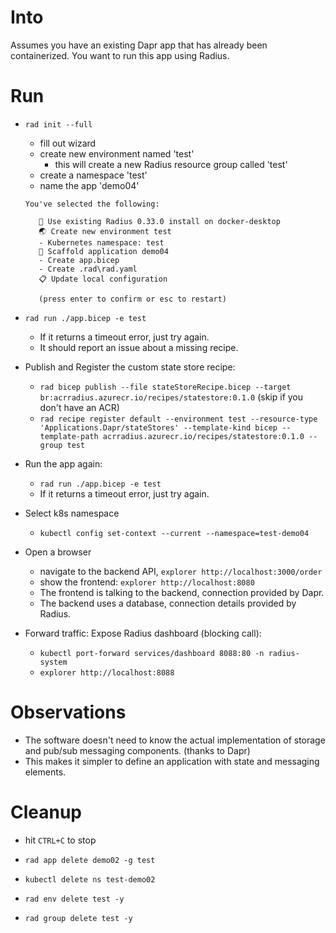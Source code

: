 # Into
Assumes you have an existing Dapr app that has already been containerized. 
You want to run this app using Radius.

# Run

- `rad init --full`
    - fill out wizard
    - create new environment named 'test'
      - this will create a new Radius resource group called 'test'
    - create a namespace 'test'
    - name the app 'demo04'

     ```
     You've selected the following:

        🔧 Use existing Radius 0.33.0 install on docker-desktop
        🌏 Create new environment test
        - Kubernetes namespace: test
        🚧 Scaffold application demo04
        - Create app.bicep
        - Create .rad\rad.yaml
        📋 Update local configuration

        (press enter to confirm or esc to restart)
     ```

- `rad run ./app.bicep -e test`
  - If it returns a timeout error, just try again.
  - It should report an issue about a missing recipe.
- Publish and Register the custom state store recipe:
  - `rad bicep publish --file stateStoreRecipe.bicep --target br:acrradius.azurecr.io/recipes/statestore:0.1.0` (skip if you don't have an ACR)
  - `rad recipe register default --environment test --resource-type 'Applications.Dapr/stateStores' --template-kind bicep --template-path acrradius.azurecr.io/recipes/statestore:0.1.0 --group test`

- Run the app again:
  - `rad run ./app.bicep -e test`
  - If it returns a timeout error, just try again.
  
- Select k8s namespace
    - `kubectl config set-context --current --namespace=test-demo04`
- Open a browser
    - navigate to the backend API, `explorer http://localhost:3000/order`
    - show the frontend: `explorer http://localhost:8080`
    - The frontend is talking to the backend, connection provided by Dapr.
    - The backend uses a database, connection details provided by Radius.

- Forward traffic:
    Expose Radius dashboard (blocking call):
    - `kubectl port-forward services/dashboard 8088:80 -n radius-system`
    - `explorer http://localhost:8088`
    
# Observations
- The software doesn't need to know the actual implementation of storage and pub/sub messaging components. (thanks to Dapr)
- This makes it simpler to define an application with state and messaging elements.

# Cleanup
- hit `CTRL+C` to stop
- `rad app delete demo02 -g test`
- `kubectl delete ns test-demo02`

- `rad env delete test -y`
- `rad group delete test -y`